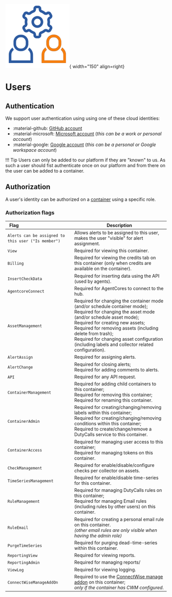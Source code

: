 ![User management](../images/application_usermanagement.png){ width="150" align=right}

# Users

## Authentication

We support user authentication using using one of these cloud identities:

* :material-github: [GitHub account](https://github.com)
* :material-microsoft: [Microsoft account](https://account.live.com/) (*this can be a work or personal account*)
* :material-google: [Google account](https://www.google.com/account/about/) (*this can be a personal or Google workspace account*)


!!! Tip
    Users can only be added to our platform if they are "known" to us.
    As such a user should fist authenticate once on our platform and from there on the user can be added to a container.

## Authorization

A user's identity can be authorized on a [container](child_containers.md) using a specific role.

### Authorization flags

**<div style="width:40px">Flag</div>**              | **Description**
----------------------------------------------------|--------------------
`Alerts can be assigned to this user ("Is member")` | Allows alerts to be assigned to this user, makes the user "visible" for alert assignment.
`View`                                              | Required for viewing this container.
`Billing`                                           | Required for viewing the credits tab on this container (only when credits are available on the container).
`InsertCheckData`                                   | Required for inserting data using the API (used by agents).
`AgentcoreConnect`                                  | Required for AgentCores to connect to the hub.
`AssetManagement`                                   | Required for changing the container mode (and/or schedule container mode);<br>Required for changing the asset mode (and/or schedule asset mode);<br>Required for creating new assets;<br>Required for removing assets (including delete from trash);<br>Required for changing asset configuration (including labels and collector related configuration).
`AlertAssign`                                       | Required for assigning alerts.
`AlertChange`                                       | Required for closing alerts;<br>Required for adding comments to alerts.
`API`                                               | Required for any API request.
`ContainerManagement`                               | Required for adding child containers to this container;<br>Required for removing this container;<br>Required for renaming this container.
`ContainerAdmin`                                    | Required for creating/changing/removing labels within this container;<br>Required for creating/changing/removing conditions within this container;<br>Required to create/change/remove a DutyCalls service to this container.
`ContainerAccess`                                   | Required for managing user access to this container;<br>Required for managing tokens on this container.
`CheckManagement`                                   | Required for enable/disable/configure checks per collector on assets.
`TimeSeriesManagement`                              | Required for enable/disable time-series for this container.
`RuleManagement`                                    | Required for managing DutyCalls rules on this container;<br>Required for managing Email rules (including rules by other users) on this container.
`RuleEmail`                                         | Required for creating a personal email rule on this container.<br>_(other email rules are only visible when having the admin role)_
`PurgeTimeSeries`                                   | Required for purging dead-time-series within this container.
`ReportingView`                                     | Required for viewing reports.
`ReportingAdmin`                                    | Required for managing reports/
`ViewLog`                                           | Required for viewing logging.
`ConnectWiseManageAddOn`                            | Required to use the [ConnectWise manage addon](../integrations/connectwise_manage.md) on this container;<br>*only if the container has CWM configured*.
